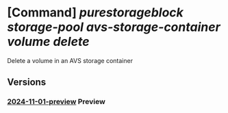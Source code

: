 # [Command] _purestorageblock storage-pool avs-storage-container volume delete_

Delete a volume in an AVS storage container

## Versions

### [2024-11-01-preview](/Resources/mgmt-plane/L3N1YnNjcmlwdGlvbnMve30vcmVzb3VyY2Vncm91cHMve30vcHJvdmlkZXJzL3B1cmVzdG9yYWdlLmJsb2NrL3N0b3JhZ2Vwb29scy97fS9hdnNzdG9yYWdlY29udGFpbmVycy97fS92b2x1bWVzL3t9/2024-11-01-preview.xml) **Preview**

<!-- mgmt-plane /subscriptions/{}/resourcegroups/{}/providers/purestorage.block/storagepools/{}/avsstoragecontainers/{}/volumes/{} 2024-11-01-preview -->
